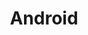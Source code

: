 ---
title: Android
crosslinks:
- GalaxyS7
- GooglePixel
- apple
- GalaxyS8
- oneplus
- androidapps
- Xiaomi
- Nexus6P
- tasker
- androiddev
- IAmA
- lgv20
- MotoG
- shittykickstarters
- androidcirclejerk
- Moto_Z
- ProjectFi
- androidthemes
- lgg6
- firefox
---